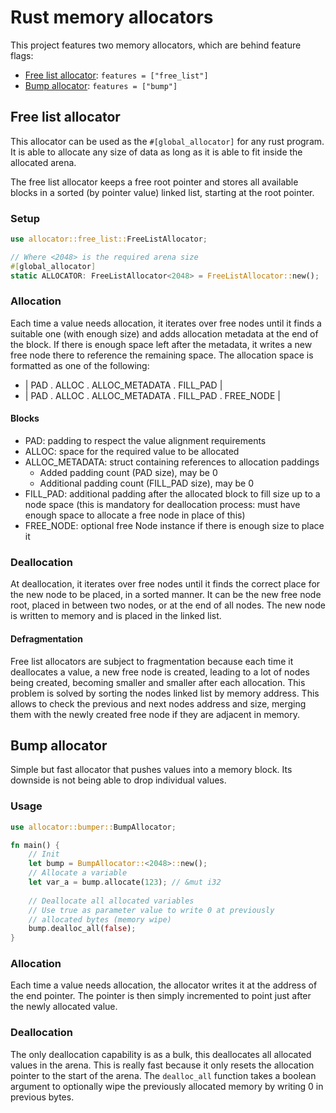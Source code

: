 # Rust memory allocators

This project features two memory allocators, which are behind feature flags:
- [Free list allocator](#free-list-allocator): `features = ["free_list"]`
- [Bump allocator](#bump-allocator): `features = ["bump"]`

## Free list allocator

This allocator can be used as the `#[global_allocator]` for any rust program. It is able to allocate any size of data as long as it is able to fit inside the allocated arena.

The free list allocator keeps a free root pointer and stores all available blocks in a sorted (by pointer value) linked list, starting at the root pointer.

### Setup

```rust
use allocator::free_list::FreeListAllocator;

// Where <2048> is the required arena size
#[global_allocator]
static ALLOCATOR: FreeListAllocator<2048> = FreeListAllocator::new();
```

### Allocation
Each time a value needs allocation, it iterates over free nodes until it finds a suitable one (with enough size) and adds allocation metadata at the end of the block. If there is enough space left after the metadata, it writes a new free node there to reference the remaining space.
The allocation space is formatted as one of the following:
- | PAD . ALLOC . ALLOC_METADATA . FILL_PAD |
- | PAD . ALLOC . ALLOC_METADATA . FILL_PAD . FREE_NODE |
#### Blocks
- PAD: padding to respect the value alignment requirements
- ALLOC: space for the required value to be allocated
- ALLOC_METADATA: struct containing references to allocation paddings
	- Added padding count (PAD size), may be 0
	- Additional padding count (FILL_PAD size), may be 0
- FILL_PAD: additional padding after the allocated block to fill size up to a node space (this is mandatory for deallocation process: must have enough space to allocate a free node in place of this)
- FREE_NODE: optional free Node instance if there is enough size to place it

### Deallocation
At deallocation, it iterates over free nodes until it finds the correct place for the new node to be placed, in a sorted manner. It can be the new free node root, placed in between two nodes, or at the end of all nodes. The new node is written to memory and is placed in the linked list.
#### Defragmentation
Free list allocators are subject to fragmentation because each time it deallocates a value, a new free node is created, leading to a lot of nodes being created, becoming smaller and smaller after each allocation.
This problem is solved by sorting the nodes linked list by memory address. This allows to check the previous and next nodes address and size, merging them with the newly created free node if they are adjacent in memory.

## Bump allocator

Simple but fast allocator that pushes values into a memory block. Its downside is not being able to drop individual values.

### Usage

```rust
use allocator::bumper::BumpAllocator;

fn main() {
	// Init
	let bump = BumpAllocator::<2048>::new();
	// Allocate a variable
	let var_a = bump.allocate(123); // &mut i32
	
	// Deallocate all allocated variables
	// Use true as parameter value to write 0 at previously
	// allocated bytes (memory wipe)
	bump.dealloc_all(false);
}
```

### Allocation
Each time a value needs allocation, the allocator writes it at the address of the end pointer. The pointer is then simply incremented to point just after the newly allocated value.

### Deallocation
The only deallocation capability is as a bulk, this deallocates all allocated values in the arena. This is really fast because it only resets the allocation pointer to the start of the arena.
The `dealloc_all` function takes a boolean argument to optionally wipe the previously allocated memory by writing 0 in previous bytes.